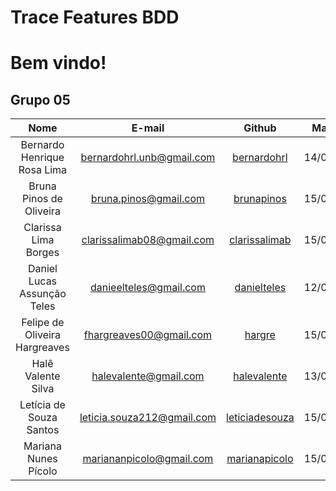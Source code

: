 <!-- For full documentation visit [mkdocs.org](http://mkdocs.org). -->

<style> p { text-align: justify; text-indent: 30px; } </style>
# Trace Features BDD
# Bem vindo!

## Grupo 05


|               **Nome**            |    **E-mail**     |    **Github**   | **Matrícula**  |
| :---------------------------: | :----------: |:----------:| :----------:|
|  Bernardo Henrique Rosa Lima  | bernardohrl.unb@gmail.com |  [bernardohrl](https://github.com/bernardohrl) | 14/0131973 |
|    Bruna Pinos de Oliveira    | bruna.pinos@gmail.com |[brunapinos](https://github.com/brunapinos) | 15/0119984 |
|     Clarissa Lima Borges      | clarissalimab08@gmail.com | [clarissalimab](https://github.com/clarissalimab)|  15/0007973 |
|  Daniel Lucas Assunção Teles  | danieelteles@gmail.com |[danielteles](https://github.com/danielteles)|  12/0114411 |
| Felipe de Oliveira Hargreaves | fhargreaves00@gmail.com | [hargre](https://github.com/Hargre) |  15/0009313 |
|      Halê Valente Silva       | halevalente@gmail.com |[halevalente](https://github.com/halevalente)|  13/0010014 |
|    Letícia de Souza Santos    | leticia.souza212@gmail.com| [leticiadesouza](https://github.com/leticiadesouza)|  15/0015160 |
|     Mariana Nunes Pícolo      | mariananpicolo@gmail.com | [marianapicolo](https://github.com/marianapicolo)| 15/0017502 |
